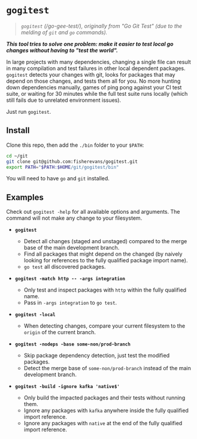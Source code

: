 # `gogitest`

> *`gogitest` (/go-gee-test/), originally from "Go Git Test" (due to the melding of `git` and `go` commands).*

***This tool tries to solve one problem: make it easier to test local go changes without having to "test the world".***

In large projects with many dependencies, changing a single file can result in many compilation and test failures in other local dependent packages. `gogitest` detects your changes with git, looks for packages that may depend on those changes, and tests them all for you. No more hunting down dependencies manually, games of ping pong against your CI test suite, or waiting for 30 minutes while the full test suite runs locally (which still fails due to unrelated environment issues).

Just run `gogitest`.

## Install

Clone this repo, then add the `./bin` folder to your `$PATH`:

```bash
cd ~/git
git clone git@github.com:fisherevans/gogitest.git
export PATH="$PATH:$HOME/git/gogitest/bin"
```

You will need to have `go` and `git` installed.

## Examples

Check out `gogitest -help` for all available options and arguments. The command will not make any change to your filesystem.

- **`gogitest`**
  - Detect all changes (staged and unstaged) compared to the merge base of the main development branch.
  - Find all packages that might depend on the changed (by naively looking for references to the fully qualified package import name).
  - `go test` all discovered packages.
- **`gogitest -match http -- -args integration`**
  - Only test and inspect packages with `http` within the fully qualified name.
  - Pass in `-args integration` to `go test`.
- **`gogitest -local`**
  - When detecting changes, compare your current filesystem to the `origin` of the current branch.
- **`gogitest -nodeps -base some-non/prod-branch`**
  - Skip package dependency detection, just test the modified packages.
  - Detect the merge base of `some-non/prod-branch` instead of the main development branch.

- **`gogitest -build -ignore kafka 'native$'`**
  - Only build the impacted packages and their tests without running them.
  - Ignore any packages with `kafka` anywhere inside the fully qualified import reference.
  - Ignore any packages with `native` at the end of the fully qualified import reference.
